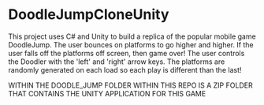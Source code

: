 # DoodleJumpCloneUnity
This project uses C# and Unity to build a replica of the popular mobile game DoodleJump.  The user bounces on platforms to go higher and higher.  If the user falls off the platforms off screen, then game over!  The user controls the Doodler with the 'left' and 'right' arrow keys.  The platforms are randomly generated on each load so each play is different than the last! 

WITHIN THE DOODLE_JUMP FOLDER WITHIN THIS REPO IS A ZIP FOLDER THAT CONTAINS THE UNITY APPLICATION FOR THIS GAME
